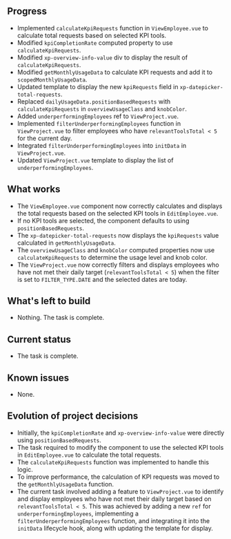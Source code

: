 ## Progress

- Implemented `calculateKpiRequests` function in `ViewEmployee.vue` to calculate total requests based on selected KPI tools.
- Modified `kpiCompletionRate` computed property to use `calculateKpiRequests`.
- Modified `xp-overview-info-value` div to display the result of `calculateKpiRequests`.
- Modified `getMonthlyUsageData` to calculate KPI requests and add it to `scopedMonthlyUsageData`.
- Updated template to display the new `kpiRequests` field in `xp-datepicker-total-requests`.
- Replaced `dailyUsageData.positionBasedRequests` with `calculateKpiRequests` in `overviewUsageClass` and `knobColor`.
- Added `underperformingEmployees` ref to `ViewProject.vue`.
- Implemented `filterUnderperformingEmployees` function in `ViewProject.vue` to filter employees who have `relevantToolsTotal < 5` for the current day.
- Integrated `filterUnderperformingEmployees` into `initData` in `ViewProject.vue`.
- Updated `ViewProject.vue` template to display the list of `underperformingEmployees`.

## What works

- The `ViewEmployee.vue` component now correctly calculates and displays the total requests based on the selected KPI tools in `EditEmployee.vue`.
- If no KPI tools are selected, the component defaults to using `positionBasedRequests`.
- The `xp-datepicker-total-requests` now displays the `kpiRequests` value calculated in `getMonthlyUsageData`.
- The `overviewUsageClass` and `knobColor` computed properties now use `calculateKpiRequests` to determine the usage level and knob color.
- The `ViewProject.vue` now correctly filters and displays employees who have not met their daily target (`relevantToolsTotal < 5`) when the filter is set to `FILTER_TYPE.DATE` and the selected dates are today.

## What's left to build

- Nothing. The task is complete.

## Current status

- The task is complete.

## Known issues

- None.

## Evolution of project decisions

- Initially, the `kpiCompletionRate` and `xp-overview-info-value` were directly using `positionBasedRequests`.
- The task required to modify the component to use the selected KPI tools in `EditEmployee.vue` to calculate the total requests.
- The `calculateKpiRequests` function was implemented to handle this logic.
- To improve performance, the calculation of KPI requests was moved to the `getMonthlyUsageData` function.
- The current task involved adding a feature to `ViewProject.vue` to identify and display employees who have not met their daily target based on `relevantToolsTotal < 5`. This was achieved by adding a new `ref` for `underperformingEmployees`, implementing a `filterUnderperformingEmployees` function, and integrating it into the `initData` lifecycle hook, along with updating the template for display.

